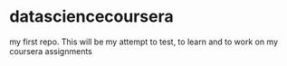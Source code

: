 # datasciencecoursera
my first repo. This will be my attempt to test, to learn and to work on my coursera assignments
